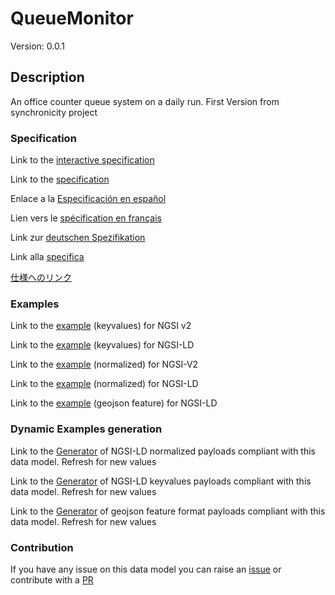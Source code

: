 # QueueMonitor
Version: 0.0.1

## Description 

An office counter queue system on a daily run. First Version from synchronicity project
### Specification

Link to the [interactive specification](https://swagger.lab.fiware.org/?url=https://smart-data-models.github.io/dataModel.QueueManagement/QueueMonitor/swagger.yaml)

Link to the [specification](https://github.com/smart-data-models/dataModel.QueueManagement/blob/master/QueueMonitor/doc/spec.md)

Enlace a la [Especificación en español](https://github.com/smart-data-models/dataModel.QueueManagement/blob/master/QueueMonitor/doc/spec_ES.md)

Lien vers le [spécification en français](https://github.com/smart-data-models/dataModel.QueueManagement/blob/master/QueueMonitor/doc/spec_FR.md)

Link zur [deutschen Spezifikation](https://github.com/smart-data-models/dataModel.QueueManagement/blob/master/QueueMonitor/doc/spec_DE.md)

Link alla [specifica](https://github.com/smart-data-models/dataModel.QueueManagement/blob/master/QueueMonitor/doc/spec_IT.md)

[仕様へのリンク](https://github.com/smart-data-models/dataModel.QueueManagement/blob/master/QueueMonitor/doc/spec_JA.md)
### Examples

Link to the [example](https://smart-data-models.github.io/dataModel.QueueManagement/QueueMonitor/examples/example.json) (keyvalues) for NGSI v2

Link to the [example](https://smart-data-models.github.io/dataModel.QueueManagement/QueueMonitor/examples/example.jsonld) (keyvalues) for NGSI-LD

Link to the [example](https://smart-data-models.github.io/dataModel.QueueManagement/QueueMonitor/examples/example-normalized.json) (normalized) for NGSI-V2

Link to the [example](https://smart-data-models.github.io/dataModel.QueueManagement/QueueMonitor/examples/example-normalized.jsonld) (normalized) for NGSI-LD

Link to the [example](https://smart-data-models.github.io/dataModel.QueueManagement/QueueMonitor/examples/example-geojsonfeature.json) (geojson feature) for NGSI-LD
### Dynamic Examples generation

Link to the [Generator](https://smartdatamodels.org/extra/ngsi-ld_generator.php?schemaUrl=https://raw.githubusercontent.com/smart-data-models/dataModel.QueueManagement/master/QueueMonitor/schema.json&email=info@smartdatamodels.org) of NGSI-LD normalized payloads compliant with this data model. Refresh for new values

Link to the [Generator](https://smartdatamodels.org/extra/ngsi-ld_generator_keyvalues.php?schemaUrl=https://raw.githubusercontent.com/smart-data-models/dataModel.QueueManagement/master/QueueMonitor/schema.json&email=info@smartdatamodels.org) of NGSI-LD keyvalues payloads compliant with this data model. Refresh for new values

Link to the [Generator](https://smartdatamodels.org/extra/geojson_features_generator.php?schemaUrl=https://raw.githubusercontent.com/smart-data-models/dataModel.QueueManagement/master/QueueMonitor/schema.json&email=info@smartdatamodels.org) of geojson feature format payloads compliant with this data model. Refresh for new values
### Contribution

 If you have any issue on this data model you can raise an [issue](https://github.com/smart-data-models/dataModel.QueueManagement/issues)  or contribute with a [PR](https://github.com/smart-data-models/dataModel.QueueManagement/pulls)